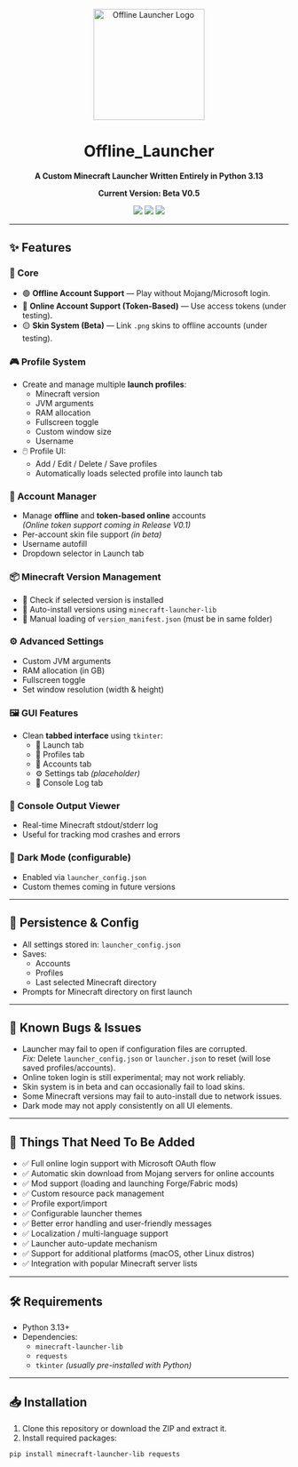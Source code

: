<p align="center">
  <img src="logo.png" alt="Offline Launcher Logo" width="200"/>
</p>

<h1 align="center">Offline_Launcher</h1>

<p align="center"><b>A Custom Minecraft Launcher Written Entirely in Python 3.13</b></p>
<p align="center"><b>Current Version: Beta V0.5</b></p>

<p align="center">
  <img src="https://img.shields.io/badge/Python-3.13%2B-blue" />
  <img src="https://img.shields.io/badge/License-MIT-green" />
  <img src="https://img.shields.io/badge/Platform-Windows%20%7C%20Linux-lightgrey" />
</p>

---

## ✨ Features

### 🧠 Core
- 🟢 **Offline Account Support** — Play without Mojang/Microsoft login.
- 🔵 **Online Account Support (Token-Based)** — Use access tokens (under testing).
- 🟡 **Skin System (Beta)** — Link `.png` skins to offline accounts (under testing).

### 🎮 Profile System
- Create and manage multiple **launch profiles**:
  - Minecraft version
  - JVM arguments
  - RAM allocation
  - Fullscreen toggle
  - Custom window size
  - Username
- 🖱️ Profile UI:
  - Add / Edit / Delete / Save profiles
  - Automatically loads selected profile into launch tab

### 👥 Account Manager
- Manage **offline** and **token-based online** accounts  
  *(Online token support coming in Release V0.1)*  
- Per-account skin file support *(in beta)*
- Username autofill
- Dropdown selector in Launch tab

### 📦 Minecraft Version Management
- 📂 Check if selected version is installed
- 🔄 Auto-install versions using `minecraft-launcher-lib`
- 📁 Manual loading of `version_manifest.json` (must be in same folder)

### ⚙️ Advanced Settings
- Custom JVM arguments
- RAM allocation (in GB)
- Fullscreen toggle
- Set window resolution (width & height)

### 🖼️ GUI Features
- Clean **tabbed interface** using `tkinter`:
  - 🚀 Launch tab
  - 🧾 Profiles tab
  - 👤 Accounts tab
  - ⚙️ Settings tab *(placeholder)*
  - 📜 Console Log tab

### 📜 Console Output Viewer
- Real-time Minecraft stdout/stderr log
- Useful for tracking mod crashes and errors

### 🌙 Dark Mode (configurable)
- Enabled via `launcher_config.json`  
- Custom themes coming in future versions

---

## 💾 Persistence & Config
- All settings stored in: `launcher_config.json`
- Saves:
  - Accounts
  - Profiles
  - Last selected Minecraft directory
- Prompts for Minecraft directory on first launch

---

## 🐞 Known Bugs & Issues
- Launcher may fail to open if configuration files are corrupted.  
  *Fix:* Delete `launcher_config.json` or `launcher.json` to reset (will lose saved profiles/accounts).
- Online token login is still experimental; may not work reliably.
- Skin system is in beta and can occasionally fail to load skins.
- Some Minecraft versions may fail to auto-install due to network issues.
- Dark mode may not apply consistently on all UI elements.

---

## 🚧 Things That Need To Be Added
- ✅ Full online login support with Microsoft OAuth flow
- ✅ Automatic skin download from Mojang servers for online accounts
- ✅ Mod support (loading and launching Forge/Fabric mods)
- ✅ Custom resource pack management
- ✅ Profile export/import
- ✅ Configurable launcher themes
- ✅ Better error handling and user-friendly messages
- ✅ Localization / multi-language support
- ✅ Launcher auto-update mechanism
- ✅ Support for additional platforms (macOS, other Linux distros)
- ✅ Integration with popular Minecraft server lists

---

## 🛠️ Requirements

- Python 3.13+
- Dependencies:
  - `minecraft-launcher-lib`
  - `requests`
  - `tkinter` *(usually pre-installed with Python)*

---

## 📥 Installation

1. Clone this repository or download the ZIP and extract it.
2. Install required packages:

```bash
pip install minecraft-launcher-lib requests
